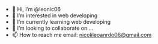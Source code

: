 - 👋 Hi, I’m @leonic06
- 👀 I’m interested in web developing
- 🌱 I’m currently learning web developing
- 💞️ I’m looking to collaborate on ...
- 📫 How to reach me email: nicolileoanrdo06@gmail.com

<!---
leonic06/leonic06 is a ✨ special ✨ repository because its `README.md` (this file) appears on your GitHub profile.
You can click the Preview link to take a look at your changes.
--->
